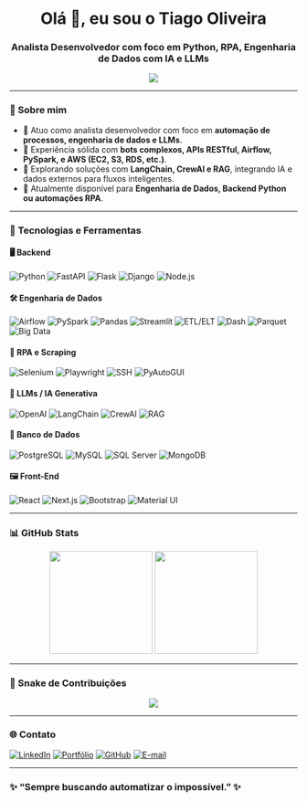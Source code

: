 <h1 align="center">Olá 👋, eu sou o Tiago Oliveira</h1>
<h3 align="center">Analista Desenvolvedor com foco em Python, RPA, Engenharia de Dados com IA e LLMs</h3>

<p align="center">
  <img src="https://readme-typing-svg.herokuapp.com?font=Fira+Code&duration=2500&pause=1000&center=true&vCenter=true&width=500&lines=Automação+%7C+Bots+%7C+IA+%7C+RPA+%7C+Engenharia+de+Dados;Pythonista+que+ama+resolver+problemas+reais!;FastAPI+%2F+Airflow+%2F+AWS+%2F+LLMs+%2F+Scraping" />
</p>

---

### 🧠 Sobre mim
- 💼 Atuo como analista desenvolvedor com foco em **automação de processos, engenharia de dados e LLMs**.
- 🧠 Experiência sólida com **bots complexos, APIs RESTful, Airflow, PySpark, e AWS (EC2, S3, RDS, etc.)**.
- 🤖 Explorando soluções com **LangChain, CrewAI e RAG**, integrando IA e dados externos para fluxos inteligentes.
- 🚀 Atualmente disponível para **Engenharia de Dados, Backend Python ou automações RPA**.

---

### 🧰 Tecnologias e Ferramentas

#### 🖥️ Backend
![Python](https://img.shields.io/badge/-Python-3776AB?logo=python&logoColor=white&style=for-the-badge)
![FastAPI](https://img.shields.io/badge/-FastAPI-009688?logo=fastapi&logoColor=white&style=for-the-badge)
![Flask](https://img.shields.io/badge/-Flask-000000?logo=flask&logoColor=white&style=for-the-badge)
![Django](https://img.shields.io/badge/-Django-092E20?logo=django&logoColor=white&style=for-the-badge)
![Node.js](https://img.shields.io/badge/-Node.js-339933?logo=node.js&logoColor=white&style=for-the-badge)

#### 🛠️ Engenharia de Dados
![Airflow](https://img.shields.io/badge/-Apache%20Airflow-017CEE?logo=apache-airflow&logoColor=white&style=for-the-badge)
![PySpark](https://img.shields.io/badge/-PySpark-E25A1C?logo=apachespark&logoColor=white&style=for-the-badge)
![Pandas](https://img.shields.io/badge/-Pandas-150458?logo=pandas&logoColor=white&style=for-the-badge)
![Streamlit](https://img.shields.io/badge/-Streamlit-FF4B4B?logo=streamlit&logoColor=white&style=for-the-badge)
![ETL/ELT](https://img.shields.io/badge/-ETL%2FELT-blueviolet?style=for-the-badge)
![Dash](https://img.shields.io/badge/-Dash-003366?style=for-the-badge)
![Parquet](https://img.shields.io/badge/-Apache%20Parquet-4D6FAC?style=for-the-badge)
![Big Data](https://img.shields.io/badge/-Processamento%20em%20Larga%20Escala-orange?style=for-the-badge)

#### 🤖 RPA e Scraping
![Selenium](https://img.shields.io/badge/-Selenium-43B02A?logo=selenium&logoColor=white&style=for-the-badge)
![Playwright](https://img.shields.io/badge/-Playwright-2EAD33?style=for-the-badge)
![SSH](https://img.shields.io/badge/-SSH-000000?style=for-the-badge)
![PyAutoGUI](https://img.shields.io/badge/-PyAutoGUI-yellow?style=for-the-badge)

#### 🧠 LLMs / IA Generativa
![OpenAI](https://img.shields.io/badge/-OpenAI-412991?logo=openai&logoColor=white&style=for-the-badge)
![LangChain](https://img.shields.io/badge/-LangChain-blueviolet?style=for-the-badge)
![CrewAI](https://img.shields.io/badge/-CrewAI-1a1a1a?style=for-the-badge)
![RAG](https://img.shields.io/badge/-RAG-red?style=for-the-badge)

#### 💾 Banco de Dados
![PostgreSQL](https://img.shields.io/badge/-PostgreSQL-336791?logo=postgresql&logoColor=white&style=for-the-badge)
![MySQL](https://img.shields.io/badge/-MySQL-4479A1?logo=mysql&logoColor=white&style=for-the-badge)
![SQL Server](https://img.shields.io/badge/-SQL%20Server-CC2927?logo=microsoftsqlserver&logoColor=white&style=for-the-badge)
![MongoDB](https://img.shields.io/badge/-MongoDB-47A248?logo=mongodb&logoColor=white&style=for-the-badge)

#### 🖼️ Front-End
![React](https://img.shields.io/badge/-React-61DAFB?logo=react&logoColor=white&style=for-the-badge)
![Next.js](https://img.shields.io/badge/-Next.js-000000?logo=next.js&logoColor=white&style=for-the-badge)
![Bootstrap](https://img.shields.io/badge/-Bootstrap-563D7C?logo=bootstrap&logoColor=white&style=for-the-badge)
![Material UI](https://img.shields.io/badge/-Material%20UI-007FFF?logo=mui&logoColor=white&style=for-the-badge)

---

### 📊 GitHub Stats

<div align="center">
  <img height="180em" src="https://github-readme-stats.vercel.app/api?username=TiagoOliverDev&show_icons=true&theme=radical&count_private=true"/>
  <img height="180em" src="https://github-readme-stats.vercel.app/api/top-langs/?username=TiagoOliverDev&layout=compact&theme=radical"/>
</div>

---

### 🐍 Snake de Contribuições

<div align="center">
  <img src="https://github.com/TiagoOliverDev/TiagoOliverDev/blob/output/github-contribution-grid-snake.svg" />
</div>

---

### 🌐 Contato

[![LinkedIn](https://img.shields.io/badge/-LinkedIn-blue?logo=linkedin&logoColor=white&style=flat)](https://www.linkedin.com/in/tiago-oliveira-49a2a6205)
[![Portfólio](https://img.shields.io/badge/-Portfólio-000?style=flat&logo=vercel&logoColor=white)](https://portfolio-novo-ashen.vercel.app/)
[![GitHub](https://img.shields.io/badge/-GitHub-181717?logo=github&logoColor=white&style=flat)](https://github.com/TiagoOliverDev)
[![E-mail](https://img.shields.io/badge/-E--mail-d14836?style=flat&logo=gmail&logoColor=white)](mailto:paulotiago138@gmail.com)

---

### ✨ “Sempre buscando automatizar o impossível.” ✨

